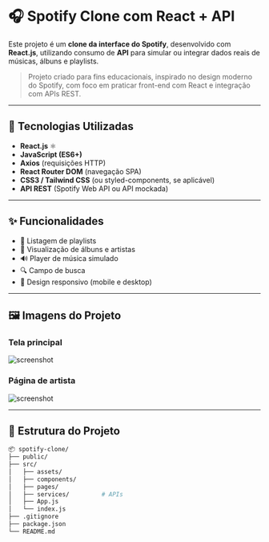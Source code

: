 # 🎧 Spotify Clone com React + API

Este projeto é um **clone da interface do Spotify**, desenvolvido com **React.js**, utilizando consumo de **API** para simular ou integrar dados reais de músicas, álbuns e playlists.

> Projeto criado para fins educacionais, inspirado no design moderno do Spotify, com foco em praticar front-end com React e integração com APIs REST.

---

## 🚀 Tecnologias Utilizadas

- **React.js** ⚛️
- **JavaScript (ES6+)**
- **Axios** (requisições HTTP)
- **React Router DOM** (navegação SPA)
- **CSS3 / Tailwind CSS** (ou styled-components, se aplicável)
- **API REST** (Spotify Web API ou API mockada)

---

## ✨ Funcionalidades

- 🎵 Listagem de playlists
- 🎤 Visualização de álbuns e artistas
- 🔊 Player de música simulado
- 🔍 Campo de busca
- 📱 Design responsivo (mobile e desktop)

---

## 🖼️ Imagens do Projeto

### Tela principal
![screenshot](./screenshots/home.png)

### Página de artista
![screenshot](./screenshots/artist.png)

---

## 📁 Estrutura do Projeto

```bash
📦 spotify-clone/
├── public/
├── src/
│   ├── assets/
│   ├── components/
│   ├── pages/
│   ├── services/         # APIs
│   ├── App.js
│   └── index.js
├── .gitignore
├── package.json
└── README.md
